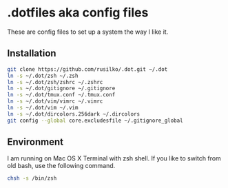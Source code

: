 .dotfiles aka config files
==========================

These are config files to set up a system the way I like it.

Installation
------------

```bash
git clone https://github.com/rusilko/.dot.git ~/.dot
ln -s ~/.dot/zsh ~/.zsh
ln -s ~/.dot/zsh/zshrc ~/.zshrc
ln -s ~/.dot/gitignore ~/.gitignore
ln -s ~/.dot/tmux.conf ~/.tmux.conf
ln -s ~/.dot/vim/vimrc ~/.vimrc
ln -s ~/.dot/vim ~/.vim
ln -s ~/.dot/dircolors.256dark ~/.dircolors
git config --global core.excludesfile ~/.gitignore_global
```

Environment
-----------

I am running on Mac OS X Terminal with zsh shell. If you like to switch
from old bash, use the following command.

```bash
chsh -s /bin/zsh
```
